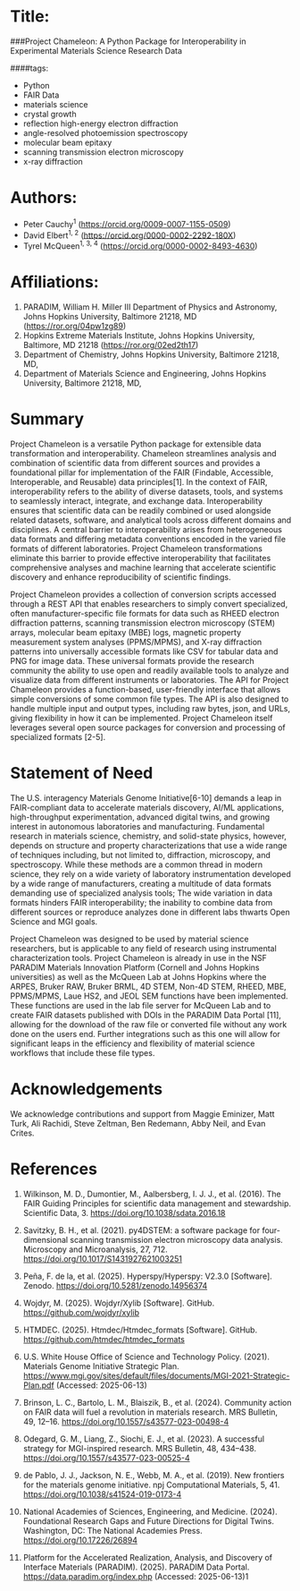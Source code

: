 
# Title: 
###Project Chameleon: A Python Package for Interoperability in Experimental Materials Science Research Data

####tags:
  - Python
  -  FAIR Data
  -  materials science
  - crystal growth
  - reflection high-energy electron diffraction
  - angle-resolved photoemission spectroscopy
  - molecular beam epitaxy
  - scanning transmission electron microscopy
  - x-ray diffraction

# Authors:
  
- Peter Cauchy<sup>1</sup> (https://orcid.org/0009-0007-1155-0509) 
- David Elbert<sup>1, 2</sup> (https://orcid.org/0000-0002-2292-180X)
- Tyrel McQueen<sup>1, 3, 4</sup> (https://orcid.org/0000-0002-8493-4630)

# Affiliations:
1. PARADIM, William H. Miller III Department of Physics and Astronomy, Johns Hopkins University, Baltimore 21218, MD (https://ror.org/04pw1zg89)
2. Hopkins Extreme Materials Institute, Johns Hopkins University, Baltimore, MD 21218 (https://ror.org/02ed2th17)
3. Department of Chemistry, Johns Hopkins University, Baltimore 21218, MD, 
4. Department of Materials Science and Engineering, Johns Hopkins University, Baltimore 21218, MD, 



# Summary

Project Chameleon is a versatile Python package for extensible data transformation and interoperability. Chameleon streamlines analysis and combination of scientific data from different sources and provides a foundational pillar for implementation of the FAIR (Findable, Accessible, Interoperable, and Reusable) data principles[1]. In the context of FAIR, interoperability refers to the ability of diverse datasets, tools, and systems to seamlessly interact, integrate, and exchange data. Interoperability ensures that scientific data can be readily combined or used alongside related datasets, software, and analytical tools across different domains and disciplines.  A central barrier to interoperability arises from heterogeneous data formats and differing metadata conventions encoded in the varied file formats of different laboratories.  Project Chameleon transformations eliminate this barrier to provide effective interoperability that facilitates comprehensive analyses and machine learning that accelerate scientific discovery and enhance reproducibility of scientific findings.

Project Chameleon provides a collection of conversion scripts accessed through a REST API that enables researchers to simply convert specialized, often manufacturer-specific file formats for data such as RHEED electron diffraction patterns, scanning transmission electron microscopy (STEM) arrays, molecular beam epitaxy (MBE) logs, magnetic property measurement system analyses (PPMS/MPMS), and X-ray diffraction patterns into universally accessible formats like CSV for tabular data and PNG for image data. These universal formats provide the research community the ability to use open and readily available tools to analyze and visualize data from different instruments or laboratories. The API for Project Chameleon provides a function-based, user-friendly interface that allows simple conversions of some common file types. The API is also designed to handle multiple input and output types, including raw bytes, json, and URLs, giving flexibility in how it can be implemented. Project Chameleon itself leverages several open source packages for conversion and processing of specialized formats [2-5].  

# Statement of Need

The U.S. interagency Materials Genome Initiative[6-10] demands a leap in FAIR-compliant data to accelerate materials discovery, AI/ML applications, high-throughput experimentation, advanced digital twins, and growing interest in autonomous laboratories and manufacturing. Fundamental research in materials science, chemistry, and solid-state physics, however, depends on structure and property characterizations that use a wide range of techniques including, but not limited to, diffraction, microscopy, and spectroscopy. While these methods are a common thread in modern science, they rely on a wide variety of laboratory instrumentation developed by a wide range of manufacturers, creating a multitude of data formats demanding use of specialized analysis tools; The wide variation in data formats hinders FAIR interoperability; the inability to combine data from different sources or reproduce analyzes done in different labs thwarts Open Science and MGI goals. 

Project Chameleon was designed to be used by material science researchers, but is applicable to any field of research using instrumental characterization tools. Project Chameleon is already in use in the NSF PARADIM Materials Innovation Platform (Cornell and Johns Hopkins universities) as well as the McQueen Lab at Johns Hopkins where the ARPES, Bruker RAW, Bruker BRML, 4D STEM, Non-4D STEM, RHEED, MBE, PPMS/MPMS, Laue HS2, and JEOL SEM functions have been implemented. These functions are used in the lab file server for McQueen Lab and to create FAIR datasets published with DOIs in the PARADIM Data Portal [11], allowing for the download of the raw file or converted file without any work done on the users end. Further integrations such as this one will allow for significant leaps in the efficiency and flexibility of material science workflows that include these file types. 
  
# Acknowledgements 

We acknowledge contributions and support from Maggie Eminizer, Matt Turk, Ali Rachidi, Steve Zeltman, Ben Redemann, Abby Neil, and Evan Crites.  

# References 

1. Wilkinson, M. D., Dumontier, M., Aalbersberg, I. J. J., et al. (2016). The FAIR Guiding Principles for scientific data management and stewardship. Scientific Data, 3. https://doi.org/10.1038/sdata.2016.18

2. Savitzky, B. H., et al. (2021). py4DSTEM: a software package for four-dimensional scanning transmission electron microscopy data analysis. Microscopy and Microanalysis, 27, 712. https://doi.org/10.1017/S1431927621003251

3. Peña, F. de la, et al. (2025). Hyperspy/Hyperspy: V2.3.0 [Software]. Zenodo. https://doi.org/10.5281/zenodo.14956374

4. Wojdyr, M. (2025). Wojdyr/Xylib [Software]. GitHub. https://github.com/wojdyr/xylib

5. HTMDEC. (2025). Htmdec/Htmdec_formats [Software]. GitHub. https://github.com/htmdec/htmdec_formats

6. U.S. White House Office of Science and Technology Policy. (2021). Materials Genome Initiative Strategic Plan. https://www.mgi.gov/sites/default/files/documents/MGI-2021-Strategic-Plan.pdf (Accessed: 2025-06-13)

7. Brinson, L. C., Bartolo, L. M., Blaiszik, B., et al. (2024). Community action on FAIR data will fuel a revolution in materials research. MRS Bulletin, 49, 12–16. https://doi.org/10.1557/s43577-023-00498-4

8. Odegard, G. M., Liang, Z., Siochi, E. J., et al. (2023). A successful strategy for MGI-inspired research. MRS Bulletin, 48, 434–438. https://doi.org/10.1557/s43577-023-00525-4

9. de Pablo, J. J., Jackson, N. E., Webb, M. A., et al. (2019). New frontiers for the materials genome initiative. npj Computational Materials, 5, 41. https://doi.org/10.1038/s41524-019-0173-4

10. National Academies of Sciences, Engineering, and Medicine. (2024). Foundational Research Gaps and Future Directions for Digital Twins. Washington, DC: The National Academies Press. https://doi.org/10.17226/26894

11. Platform for the Accelerated Realization, Analysis, and Discovery of Interface Materials (PARADIM). (2025). PARADIM Data Portal. https://data.paradim.org/index.php (Accessed: 2025-06-13)1